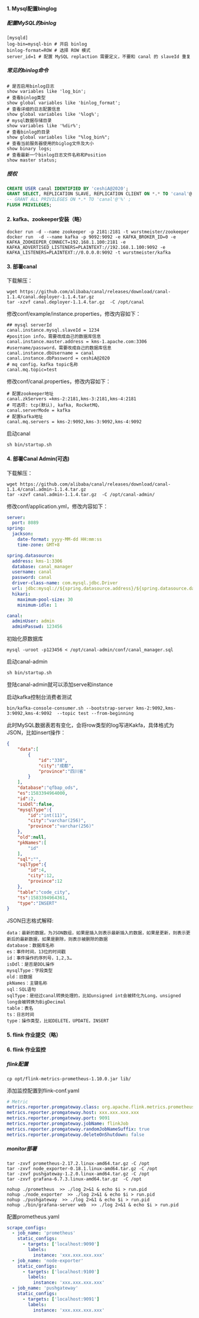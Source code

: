 #### 1. Mysql配置binglog

##### 配置MySQL的binlog
```$xslt
[mysqld]
log-bin=mysql-bin # 开启 binlog
binlog-format=ROW # 选择 ROW 模式
server_id=1 # 配置 MySQL replaction 需要定义，不要和 canal 的 slaveId 重复
```

##### 常见的binlog命令
```text
# 是否启用binlog日志
show variables like 'log_bin';
# 查看binlog类型
show global variables like 'binlog_format';
# 查看详细的日志配置信息
show global variables like '%log%';
# mysql数据存储目录
show variables like '%dir%';
# 查看binlog的目录
show global variables like "%log_bin%";
# 查看当前服务器使用的biglog文件及大小
show binary logs;
# 查看最新一个binlog日志文件名称和Position
show master status;
```

##### 授权
```sql
CREATE USER canal IDENTIFIED BY 'ceshiA@2020';  
GRANT SELECT, REPLICATION SLAVE, REPLICATION CLIENT ON *.* TO 'canal'@'%';
-- GRANT ALL PRIVILEGES ON *.* TO 'canal'@'%' ;
FLUSH PRIVILEGES;
```
#### 2. kafka、zookeeper安装（略）
```text
docker run -d --name zookeeper -p 2181:2181 -t wurstmeister/zookeeper
docker run  -d --name kafka -p 9092:9092 -e KAFKA_BROKER_ID=0 -e KAFKA_ZOOKEEPER_CONNECT=192.168.1.100:2181 -e KAFKA_ADVERTISED_LISTENERS=PLAINTEXT://192.168.1.100:9092 -e KAFKA_LISTENERS=PLAINTEXT://0.0.0.0:9092 -t wurstmeister/kafka
```
#### 3. 部署canal
下载解压：
```shell script
wget https://github.com/alibaba/canal/releases/download/canal-1.1.4/canal.deployer-1.1.4.tar.gz
tar -xzvf canal.deployer-1.1.4.tar.gz  -C /opt/canal
```
修改conf/example/instance.properties，修改内容如下：
```text
## mysql serverId
canal.instance.mysql.slaveId = 1234
#position info，需要改成自己的数据库信息
canal.instance.master.address = kms-1.apache.com:3306 
#username/password，需要改成自己的数据库信息
canal.instance.dbUsername = canal  
canal.instance.dbPassword = ceshiA@2020
# mq config，kafka topic名称
canal.mq.topic=test
```
修改conf/canal.properties，修改内容如下：
```text
# 配置zookeeper地址
canal.zkServers =kms-2:2181,kms-3:2181,kms-4:2181
# 可选项: tcp(默认), kafka, RocketMQ，
canal.serverMode = kafka
# 配置kafka地址
canal.mq.servers = kms-2:9092,kms-3:9092,kms-4:9092
```
启动canal
```shell script
sh bin/startup.sh
```
#### 4. 部署Canal Admin(可选)
下载解压：
```shell script
wget https://github.com/alibaba/canal/releases/download/canal-1.1.4/canal.admin-1.1.4.tar.gz
tar -xzvf canal.admin-1.1.4.tar.gz  -C /opt/canal-admin/
```
修改conf/application.yml，修改内容如下：
```yaml
server:
  port: 8089
spring:
  jackson:
    date-format: yyyy-MM-dd HH:mm:ss
    time-zone: GMT+8

spring.datasource:
  address: kms-1:3306
  database: canal_manager
  username: canal
  password: canal
  driver-class-name: com.mysql.jdbc.Driver
  url: jdbc:mysql://${spring.datasource.address}/${spring.datasource.database}?useUnicode=true&characterEncoding=UTF-8&useSSL=false
  hikari:
    maximum-pool-size: 30
    minimum-idle: 1

canal:
  adminUser: admin
  adminPasswd: 123456
```
初始化原数据库
```shell script
mysql -uroot -p123456 < /opt/canal-admin/conf/canal_manager.sql
```
启动canal-admin
```shell script
sh bin/startup.sh
```
登陆canal-admin就可以添加serve和instance

启动kafka控制台消费者测试
```shell script
bin/kafka-console-consumer.sh --bootstrap-server kms-2:9092,kms-3:9092,kms-4:9092  --topic test --from-beginning
```
此时MySQL数据表若有变化，会将row类型的log写进Kakfa，具体格式为JSON，比如insert操作：
```json
{
    "data":[
        {
            "id":"338",
            "city":"成都",
            "province":"四川省"
        }
    ],
    "database":"qfbap_ods",
    "es":1583394964000,
    "id":2,
    "isDdl":false,
    "mysqlType":{
        "id":"int(11)",
        "city":"varchar(256)",
        "province":"varchar(256)"
    },
    "old":null,
    "pkNames":[
        "id"
    ],
    "sql":"",
    "sqlType":{
        "id":4,
        "city":12,
        "province":12
    },
    "table":"code_city",
    "ts":1583394964361,
    "type":"INSERT"
}
```
JSON日志格式解释:
```text
data：最新的数据，为JSON数组，如果是插入则表示最新插入的数据，如果是更新，则表示更新后的最新数据，如果是删除，则表示被删除的数据
database：数据库名称
es：事件时间，13位的时间戳
id：事件操作的序列号，1,2,3…
isDdl：是否是DDL操作
mysqlType：字段类型
old：旧数据
pkNames：主键名称
sql：SQL语句
sqlType：是经过canal转换处理的，比如unsigned int会被转化为Long，unsigned long会被转换为BigDecimal
table：表名
ts：日志时间
type：操作类型，比如DELETE，UPDATE，INSERT
```

#### 5. flink 作业提交（略）

#### 6. flink 作业监控
##### flink配置
```text
cp opt/flink-metrics-prometheus-1.10.0.jar lib/
```
添加监控配置到flink-conf.yaml
```yaml
# Metric
metrics.reporter.promgateway.class: org.apache.flink.metrics.prometheus.PrometheusPushGatewayReporter
metrics.reporter.promgateway.host: xxx.xxx.xxx.xxx
metrics.reporter.promgateway.port: 9091
metrics.reporter.promgateway.jobName: flinkJob
metrics.reporter.promgateway.randomJobNameSuffix: true
metrics.reporter.promgateway.deleteOnShutdown: false
```
##### monitor部署
```shell script
tar -zxvf prometheus-2.17.2.linux-amd64.tar.gz -C /opt
tar -zxvf node_exporter-0.18.1.linux-amd64.tar.gz -C /opt
tar -zxvf pushgateway-1.2.0.linux-amd64.tar.gz -C /opt
tar -zxvf grafana-6.7.3.linux-amd64.tar.gz  -C /opt

nohup ./prometheus  >> ./log 2>&1 & echo $i > run.pid
nohup ./node_exporter  >> ./log 2>&1 & echo $i > run.pid
nohup ./pushgateway  >> ./log 2>&1 & echo $i > run.pid
nohup ./bin/grafana-server web  >> ./log 2>&1 & echo $i > run.pid
```
配置prometheus.yaml
```yaml
scrape_configs:
  - job_name: 'prometheus'
    static_configs:
      - targets: ['localhost:9090']
        labels:
          instance: 'xxx.xxx.xxx.xxx'
  - job_name: 'node-exporter'
    static_configs:
      - targets: ['localhost:9100']
        labels:
          instance: 'xxx.xxx.xxx.xxx'
  - job_name: 'pushgateway'
    static_configs:
      - targets: ['localhost:9091']
        labels:
          instance: 'xxx.xxx.xxx.xxx'
```
